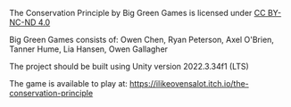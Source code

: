 The Conservation Principle by Big Green Games is licensed under [CC BY-NC-ND 4.0](https://creativecommons.org/licenses/by-nc-nd/4.0/?ref=chooser-v1)

Big Green Games consists of: Owen Chen, Ryan Peterson, Axel O'Brien, Tanner Hume, Lia Hansen, Owen Gallagher

The project should be built using Unity version 2022.3.34f1 (LTS)

The game is available to play at: https://ilikeovensalot.itch.io/the-conservation-principle
